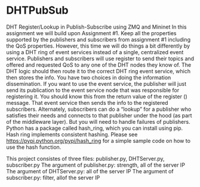 # DHTPubSub
DHT Register/Lookup in Publish-Subscribe using ZMQ and Mininet
In this assignment we will build upon Assignment #1. Keep all the properties supported by the publishers and subscribers from assignment #1 including the QoS properties. However, this time we will do things a bit differently by using a DHT ring of event services instead of a single, centralized event service. Publishers and subscribers will use register to send their topics and offered and requested QoS to any one of the DHT nodes they know of. The DHT logic should then route it to the correct DHT ring event service, which then stores the info.
You have two choices in doing the information dissemination. If you want to use the event service, the publisher will just send its publication to the event service node that was responsible for registering it. You should know this from the return value of the register () message. That event service then sends the info to the registered subscribers. Alternately, subscribers can do a “lookup” for a publisher who satisfies their needs and connects to that publisher under the hood (as part of the middleware layer). But you will need to handle failures of publishers.
Python has a package called hash_ring, which you can install using pip. Hash ring implements consistent hashing. Please see https://pypi.python.org/pypi/hash_ring for a simple sample code on how to use the hash function.

This project consistes of three files: publisher.py, DHTServer.py, subscriber.py
The argument of publisher.py: strength, all of the server IP
The argument of DHTServer.py: all of the server IP
The argument of subscriber.py: filter, allof the server IP
